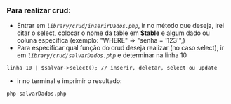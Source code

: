 ### Para realizar crud:
- Entrar em _`library/crud/inserirDados.php`_, ir no método que deseja, irei citar o select, colocar o nome da table em **$table** e algum dado ou coluna específica (exemplo: "WHERE" => "senha = '123'",)
- Para especificar qual função do crud deseja realizar (no caso select), ir em _`library/crud/salvarDados.php`_ e determinar na linha 10
```
linha 10 | $salvar->select(); // inserir, deletar, select ou update
```
- ir no terminal e imprimir o resultado:
```
php salvarDados.php
```
##
